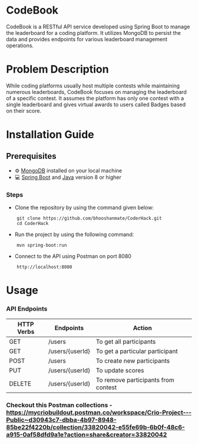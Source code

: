# CodeBook
CodeBook is a RESTful API service developed using Spring Boot to manage the leaderboard for a coding platform. It utilizes MongoDB to persist the data and provides endpoints for various leaderboard management operations.

# Problem Description
While coding platforms usually host multiple contests while maintaining numerous leaderboards, CodeBook focuses on managing the leaderboard of a specific contest. It assumes the platform has only one contest with a single leaderboard and gives virtual awards to users called Badges based on their score.

# Installation Guide
## Prerequisites
- :gear: [MongoDB](https://docs.mongodb.com/manual/installation/) installed on your local machine
- :computer: [Spring Boot](https://spring.io/projects/spring-boot) and [Java](https://www.oracle.com/java/technologies/javase/javase-jdk8-downloads.html) version 8 or higher
### Steps
- Clone the repository by using the command given below:
``` Shell
    git clone https://github.com/bhooshanmate/CoderHack.git
    cd CoderHack
```
- Run the project by using the following command:
``` Shell
    mvn spring-boot:run
```
- Connect to the API using Postman on port 8080
``` Shell
    http://localhost:8080
```    
# Usage
### API Endpoints
| HTTP Verbs | Endpoints | Action |
| --- | --- | --- |
| GET | /users | To get all participants |
| GET | /users/{userId} | To get a particular participant |
| POST | /users | To create new participants |
| PUT | /users/{userId} | To update scores |
| DELETE | /users/{userId} | To remove participants from contest |

### Checkout this Postman collections - https://mycriobuildout.postman.co/workspace/Crio-Project---Public~d30943c7-dbba-4b97-8948-85be22f4220b/collection/33820042-e55fe69b-6b0f-48c6-a915-0af58dfd9a1e?action=share&creator=33820042
